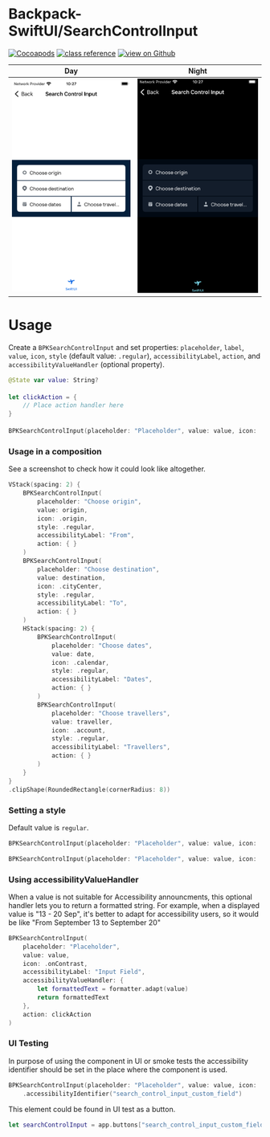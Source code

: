 #  Backpack-SwiftUI/SearchControlInput

[![Cocoapods](https://img.shields.io/cocoapods/v/Backpack-SwiftUI.svg?style=flat)](hhttps://cocoapods.org/pods/Backpack-SwiftUI)
[![class reference](https://img.shields.io/badge/Class%20reference-iOS-blue)](https://backpack.github.io/ios/versions/latest/swiftui/Structs/BPKSearchControlInput.html)
[![view on Github](https://img.shields.io/badge/Source%20code-GitHub-lightgrey)](https://github.com/Skyscanner/backpack-ios/tree/main/Backpack-SwiftUI/SearchControlInput)

| Day | Night |
| --- | --- |
| <img src="https://raw.githubusercontent.com/Skyscanner/backpack-ios/main/screenshots/iPhone-swiftui_search-control-input___default_lm.png" alt="" width="375" /> |<img src="https://raw.githubusercontent.com/Skyscanner/backpack-ios/main/screenshots/iPhone-swiftui_search-control-input___default_dm.png" alt="" width="375" /> |

# Usage

Create a `BPKSearchControlInput` and set properties: `placeholder`, `label`, `value`, `icon`, `style` (default value: `.regular`), `accessibilityLabel`, `action`, and `accessibilityValueHandler` (optional property).

```swift
@State var value: String?

let clickAction = {
    // Place action handler here
}

BPKSearchControlInput(placeholder: "Placeholder", value: value, icon: .calendar, accessibilityLabel: "Input Field", action: clickAction)
```

### Usage in a composition

See a screenshot to check how it could look like altogether.

```swift
VStack(spacing: 2) {
    BPKSearchControlInput(
        placeholder: "Choose origin",
        value: origin,
        icon: .origin,
        style: .regular,
        accessibilityLabel: "From",
        action: { }
    )
    BPKSearchControlInput(
        placeholder: "Choose destination",
        value: destination,
        icon: .cityCenter,
        style: .regular,
        accessibilityLabel: "To",
        action: { }
    )
    HStack(spacing: 2) {
        BPKSearchControlInput(
            placeholder: "Choose dates",
            value: date,
            icon: .calendar,
            style: .regular,
            accessibilityLabel: "Dates",
            action: { }
        )
        BPKSearchControlInput(
            placeholder: "Choose travellers",
            value: traveller,
            icon: .account,
            style: .regular,
            accessibilityLabel: "Travellers",
            action: { }
        )
    }
}
.clipShape(RoundedRectangle(cornerRadius: 8))
```

### Setting a style
Default value is `regular`.

```swift
BPKSearchControlInput(placeholder: "Placeholder", value: value, icon: .regular, accessibilityLabel: "Input Field", action: clickAction)
```

```swift
BPKSearchControlInput(placeholder: "Placeholder", value: value, icon: .onContrast, accessibilityLabel: "Input Field", action: clickAction)
```

### Using accessibilityValueHandler

When a value is not suitable for Accessibility announcments, this optional handler lets you to return a formatted string.
For example, when a displayed value is "13 - 20 Sep", it's better to adapt for accessibility users, so it would be like "From September 13 to September 20"
    
```swift
BPKSearchControlInput(
    placeholder: "Placeholder", 
    value: value, 
    icon: .onContrast, 
    accessibilityLabel: "Input Field",
    accessibilityValueHandler: {
        let formattedText = formatter.adapt(value)
        return formattedText
    },
    action: clickAction
)
```

### UI Testing

In purpose of using the component in UI or smoke tests the accessibility identifier should be set in the place where the component is used.

```swift
BPKSearchControlInput(placeholder: "Placeholder", value: value, icon: .regular, accessibilityLabel: "Input Field", action: clickAction)
    .accessibilityIdentifier("search_control_input_custom_field")
```

This element could be found in UI test as a button.
```swift
let searchControlInput = app.buttons["search_control_input_custom_field"]
```
